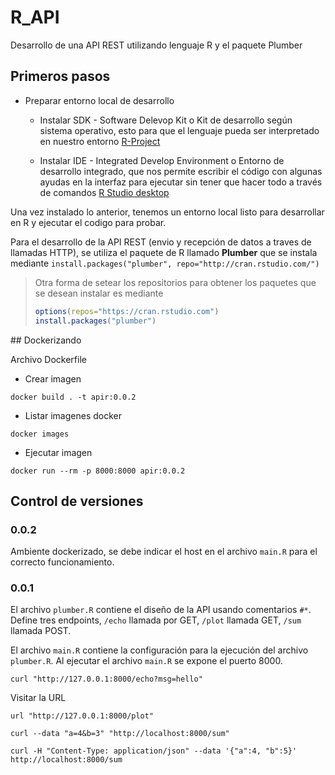 # R_API

Desarrollo de una API REST utilizando lenguaje R y el paquete Plumber

## Primeros pasos

-   Preparar entorno local de desarrollo

    -   Instalar SDK - Software Delevop Kit o Kit de desarrollo según sistema operativo, esto para que el lenguaje pueda ser interpretado en nuestro entorno [R-Project](https://cran.r-project.org/)

    -   Instalar IDE - Integrated Develop Environment o Entorno de desarrollo integrado, que nos permite escribir el código con algunas ayudas en la interfaz para ejecutar sin tener que hacer todo a través de comandos [R Studio desktop](https://rstudio.com/products/rstudio/download/)

Una vez instalado lo anterior, tenemos un entorno local listo para desarrollar en R y ejecutar el codigo para probar.

Para el desarrollo de la API REST (envio y recepción de datos a traves de llamadas HTTP), se utiliza el paquete de R llamado **Plumber** que se instala mediante `install.packages("plumber", repo="http://cran.rstudio.com/")`

> Otra forma de setear los repositorios para obtener los paquetes que se desean instalar es mediante
>
> ```r
> options(repos="https://cran.rstudio.com")
> install.packages("plumber")
> ```

## Dockerizando

Archivo Dockerfile

-   Crear imagen

```
docker build . -t apir:0.0.2
```

-   Listar imagenes docker

```
docker images
```

-   Ejecutar imagen

```
docker run --rm -p 8000:8000 apir:0.0.2
```

## Control de versiones

### 0.0.2

Ambiente dockerizado, se debe indicar el host en el archivo `main.R` para el correcto funcionamiento.

### 0.0.1

El archivo `plumber.R` contiene el diseño de la API usando comentarios `#*`. Define tres endpoints, `/echo` llamada por GET, `/plot` llamada GET, `/sum` llamada POST.

El archivo `main.R` contiene la configuración para la ejecución del archivo `plumber.R`.
Al ejecutar el archivo `main.R` se expone el puerto 8000.

```
curl "http://127.0.0.1:8000/echo?msg=hello"
```

Visitar la URL

```
url "http://127.0.0.1:8000/plot"
```

```
curl --data "a=4&b=3" "http://localhost:8000/sum"
```

```
curl -H "Content-Type: application/json" --data '{"a":4, "b":5}' http://localhost:8000/sum
```
